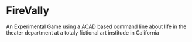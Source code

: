 # FireVally
An Experimental Game using a ACAD based command line about life in the theater department at a totaly fictional art institude in California

